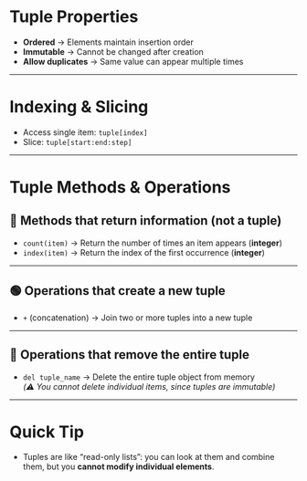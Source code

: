 # Tuple Properties

- **Ordered** → Elements maintain insertion order
- **Immutable** → Cannot be changed after creation
- **Allow duplicates** → Same value can appear multiple times

---

# Indexing & Slicing

- Access single item: `tuple[index]`
- Slice: `tuple[start:end:step]`

---

# Tuple Methods & Operations

## 🔵 Methods that **return information (not a tuple)**

- `count(item)` → Return the number of times an item appears (**integer**)
- `index(item)` → Return the index of the first occurrence (**integer**)

---

## 🟢 Operations that **create a new tuple**

- `+` (concatenation) → Join two or more tuples into a new tuple

---

## 🔴 Operations that **remove the entire tuple**

- `del tuple_name` → Delete the entire tuple object from memory  
  _(⚠️ You cannot delete individual items, since tuples are immutable)_

---

# Quick Tip

- Tuples are like “read-only lists”: you can look at them and combine them, but you **cannot modify individual elements**.

